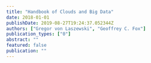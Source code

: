 ```yaml
---
title: "Handbook of Clouds and Big Data"
date: 2018-01-01
publishDate: 2019-08-27T19:24:37.052344Z
authors: ["Gregor von Laszewski", "Geoffrey C. Fox"]
publication_types: ["0"]
abstract: ""
featured: false
publication: ""
---
```


